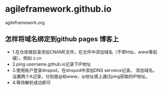 # agileframework.github.io
agileframework.org

## 怎样将域名绑定到github pages 博客上

* 1.在仓库根目录添加CNAME文件，在文件中添加域名（不带http，www等前缀），例如 z.cn
* 2.ping username.github.io记录下IP地址
* 3.使用账户登录dnspod，在dnspod中添加DNS serveice记录。   添加域名，设置两个A记录，分别是@和www，ip地址填上通过ping获取的IP地址。
* 4.等待解析成功即可
